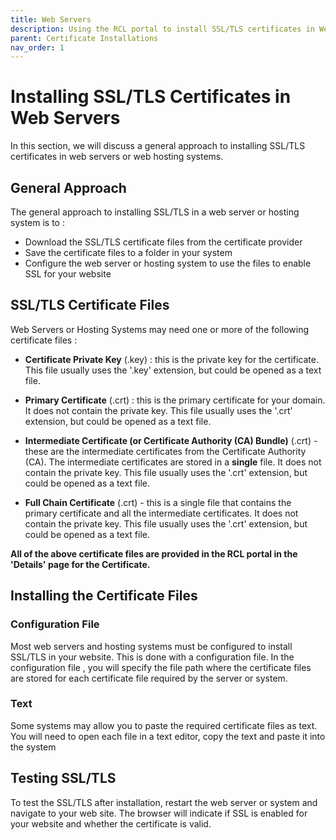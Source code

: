 ```yaml
---
title: Web Servers
description: Using the RCL portal to install SSL/TLS certificates in Web Servers or web hosting systems.
parent: Certificate Installations
nav_order: 1
---
```


# Installing SSL/TLS Certificates in Web Servers

In this section, we will discuss a general approach to installing SSL/TLS certificates in web servers or web hosting systems.

## General Approach

The general approach to installing SSL/TLS in a web server or hosting system is to :

- Download the SSL/TLS certificate files from the certificate provider
- Save the certificate files to a folder in your system
- Configure the web server or hosting system to use the files to enable SSL for your website

## SSL/TLS Certificate Files

Web Servers or Hosting Systems may need one or more of the following certificate files :

- **Certificate Private Key** (.key) : this is the private key for the certificate. This file usually uses the '.key' extension, but could be opened as a text file.

- **Primary Certificate** (.crt) : this is the primary certificate for your domain. It does not contain the private key. This file usually uses the '.crt' extension, but could be opened as a text file.

- **Intermediate Certificate (or Certificate Authority (CA) Bundle)** (.crt) - these are the intermediate certificates from the Certificate Authority (CA). The intermediate certificates are stored in a **single** file. It does not contain the private key. This file usually uses the '.crt' extension, but could be opened as a text file.

- **Full Chain Certificate** (.crt) - this is a single file that contains the primary certificate and all the intermediate certificates. It does not contain the private key. This file usually uses the '.crt' extension, but could be opened as a text file.

**All of the above certificate files are provided in the RCL portal in the 'Details' page for the Certificate.**

## Installing the Certificate Files

### Configuration File

Most web servers and hosting systems must be configured to install SSL/TLS in your website. This is done with a configuration file. In the configuration file , you will specify the file path where the certificate files are stored for each certificate file required by the server or system.

### Text 

Some systems may allow you to paste the required certificate files as text. You will need to open each file in a text editor, copy the text and paste it into the system

## Testing SSL/TLS

To test the SSL/TLS after installation, restart the web server or system and navigate to your web site. The browser will indicate if SSL is enabled for your website and whether the certificate is valid.